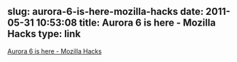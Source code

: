 slug: aurora-6-is-here-mozilla-hacks
date: 2011-05-31 10:53:08
title: Aurora 6 is here - Mozilla Hacks
type: link
---

[Aurora 6 is here - Mozilla Hacks](https://hacks.mozilla.org/2011/05/aurora-6-is-here/)
